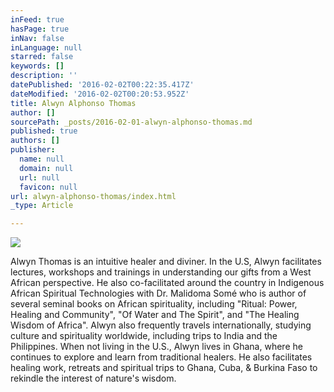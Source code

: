 ```yaml
---
inFeed: true
hasPage: true
inNav: false
inLanguage: null
starred: false
keywords: []
description: ''
datePublished: '2016-02-02T00:22:35.417Z'
dateModified: '2016-02-02T00:20:53.952Z'
title: Alwyn Alphonso Thomas
author: []
sourcePath: _posts/2016-02-01-alwyn-alphonso-thomas.md
published: true
authors: []
publisher:
  name: null
  domain: null
  url: null
  favicon: null
url: alwyn-alphonso-thomas/index.html
_type: Article

---
```

![](https://the-grid-user-content.s3-us-west-2.amazonaws.com/cfbb6ed0-3b17-4d95-8e94-52b54812c58e.jpg)

Alwyn Thomas is an
intuitive healer and diviner. In the U.S, Alwyn facilitates lectures,
workshops and trainings in understanding our gifts from a West African
perspective. He also co-facilitated around the country in Indigenous
African Spiritual Technologies with Dr. Malidoma Somé who is author of several
seminal books on African spirituality, including "Ritual: Power, Healing
and Community", "Of Water and The Spirit", and "The Healing
Wisdom of Africa". Alwyn also frequently travels internationally, studying
culture and spirituality worldwide, including trips to India and the
Philippines. When not living in the U.S., Alwyn lives in Ghana, where he
continues to explore and learn from traditional healers. He also facilitates
healing work, retreats and spiritual trips to Ghana, Cuba, & Burkina Faso to
rekindle the interest of nature's wisdom.